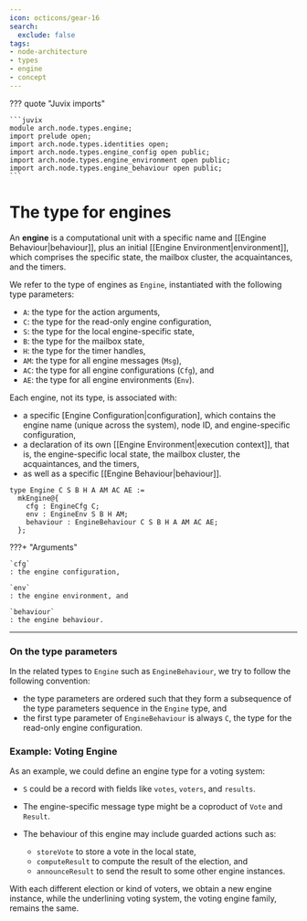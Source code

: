 ```yaml
---
icon: octicons/gear-16
search:
  exclude: false
tags:
- node-architecture
- types
- engine
- concept
---
```


??? quote "Juvix imports"

    ```juvix
    module arch.node.types.engine;
    import prelude open;
    import arch.node.types.identities open;
    import arch.node.types.engine_config open public;
    import arch.node.types.engine_environment open public;
    import arch.node.types.engine_behaviour open public;
    ```

# The type for engines

An **engine** is a computational unit with a specific name and [[Engine Behaviour|behaviour]],
plus an initial [[Engine Environment|environment]],
which comprises the specific state, the mailbox cluster,
the acquaintances, and the timers.

We refer to the type of engines as `Engine`,
instantiated with the following type parameters:

- `A`: the type for the action arguments,
- `C`: the type for the read-only engine configuration,
- `S`: the type for the local engine-specific state,
- `B`: the type for the mailbox state,
- `H`: the type for the timer handles,
- `AM`: the type for all engine messages (`Msg`),
- `AC`: the type for all engine configurations (`Cfg`), and
- `AE`: the type for all engine environments (`Env`).

Each engine, not its type, is associated with:

- a specific [Engine Configuration|configuration],
  which contains the engine name (unique across the system), node ID, and engine-specific configuration,
- a declaration of its own [[Engine Environment|execution context]], that is,
  the engine-specific local state, the mailbox cluster, the acquaintances, and the timers,
- as well as a specific [[Engine Behaviour|behaviour]].

<!-- --8<-- [start:Engine] -->
```juvix
type Engine C S B H A AM AC AE :=
  mkEngine@{
    cfg : EngineCfg C;
    env : EngineEnv S B H AM;
    behaviour : EngineBehaviour C S B H A AM AC AE;
  };
```
<!-- --8<-- [end:Engine] -->

???+ "Arguments"

    `cfg`
    : the engine configuration,

    `env`
    : the engine environment, and

    `behaviour`
    : the engine behaviour.

---

### On the type parameters

In the related types to `Engine` such as `EngineBehaviour`, we try to follow
the following convention:

- the type parameters are ordered such that they form a subsequence of the
  type parameters sequence in the `Engine` type, and
- the first type parameter of `EngineBehaviour` is always `C`, the type for
  the read-only engine configuration.

### Example: Voting Engine

As an example, we could define an engine type for a voting system:

- `S` could be a record with fields like `votes`, `voters`, and `results`.
- The engine-specific message type might be a coproduct of `Vote` and `Result`.
- The behaviour of this engine may include guarded actions such as:

  - `storeVote` to store a vote in the local state,
  - `computeResult` to compute the result of the election, and
  - `announceResult` to send the result to some other engine instances.

With each different election or kind of voters, we obtain a new engine instance,
while the underlining voting system, the voting engine family, remains the same.
